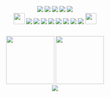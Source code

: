 <div align="center">
  <img src="https://capsule-render.vercel.app/api?type=waving&color=0:001C03,20:1e7020,50:19ff1d,70:1e7020,100:001C03&height=120&section=header"/>
    <img src="https://readme-typing-svg.herokuapp.com?color=18971B&vCenter=true&width=170&height=20&lines=Hi,+I'm+Livia!"/>
  <img src="https://komarev.com/ghpvc/?username=liviapires&color=brightgreen&&style=plastic"/>
  <a  href="https://www.linkedin.com/in/livia-pires-di-onofre/"><img src="https://img.shields.io/badge/-LinkedIn-0e76a8?style=plastic&color=brightgreen&logo=Linkedin&logoColor=white"/></a>
  <a href="https://www.instagram.com/liv_pires/"><img src="https://img.shields.io/badge/-Instagram-e4405f?style=plastic&color=brightgreen&logo=Instagram&logoColor=white"/></a>
</div>
    
<div align="center">
  <img height="30" src="https://emojis.slackmojis.com/emojis/images/1643515259/12807/meow_attentionreverse.png?1643515259"/>
  <img src="https://icongr.am/devicon/java-plain.svg?size=30&color=808080"/>
  <img src="https://icongr.am/devicon/git-plain.svg?size=30&color=808080"/>
  <img src="https://icongr.am/devicon/python-plain.svg?size=30&color=808080"/>
  <img src="https://icongr.am/devicon/html5-plain.svg?size=30&color=808080"/>
  <img src="https://icongr.am/devicon/css3-plain.svg?size=30&color=808080"/>
  <img src="https://icongr.am/devicon/javascript-plain.svg?size=30&color=808080"/>
  <img src="https://icongr.am/devicon/photoshop-plain.svg?size=30&color=808080"/>
  <img src="https://icongr.am/devicon/mysql-plain.svg?size=30&color=808080"/>
  <img height="30" src="https://emojis.slackmojis.com/emojis/images/1643515023/10521/meow_code.gif?1643515023"/>
</div>
    
##
    
<div align="center">
  <img height="130em" src="https://github-readme-stats.vercel.app/api?username=liviapires&hide=prs,issues&count_private=true&show_icons=true&include_all_commits=true&bg_color=001C03&text_color=a3d4a4&title_color=00E016&icon_color=fefefe&hide_border=true"/>
  <img height="130em" src="https://github-readme-stats.vercel.app/api/top-langs/?username=liviapires&layout=compact&bg_color=001C03&text_color=a3d4a4&title_color=00E016&icon_color=fefefe&hide_border=true"/>
</div>
    
<div align="center">
  <img src="https://quotes-github-readme.vercel.app/api?type=horizontal&theme=dark"/>
</div>
